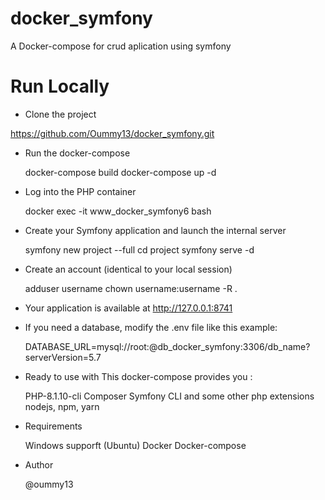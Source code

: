# docker_symfony

A Docker-compose for crud aplication using symfony

# Run Locally

* Clone the project

https://github.com/Oummy13/docker_symfony.git
  
* Run the docker-compose

  docker-compose build
  docker-compose up -d

* Log into the PHP container

  docker exec -it www_docker_symfony6 bash
  
* Create your Symfony application and launch the internal server

  symfony new project --full
  cd project
  symfony serve -d
  
* Create an account (identical to your local session)

  adduser username
  chown username:username -R .
  
- Your application is available at http://127.0.0.1:8741

* If you need a database, modify the .env file like this example:

  DATABASE_URL=mysql://root:@db_docker_symfony:3306/db_name?serverVersion=5.7
  
* Ready to use with
  This docker-compose provides you :

  PHP-8.1.10-cli
  Composer
  Symfony CLI
  and some other php extensions
  nodejs, npm, yarn


* Requirements

  Windows supporft (Ubuntu)
  Docker
  Docker-compose

* Author

  @oummy13
